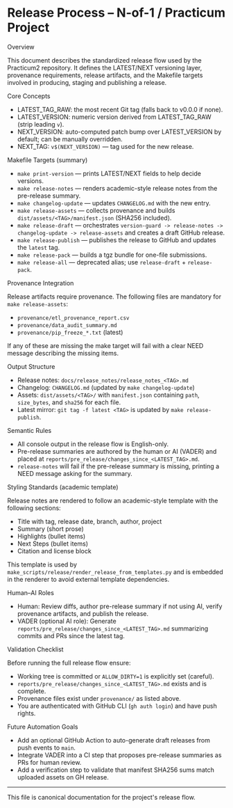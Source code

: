 # Release Process – N-of-1 / Practicum Project

Overview

This document describes the standardized release flow used by the Practicum2 repository. It defines the LATEST/NEXT versioning layer, provenance requirements, release artifacts, and the Makefile targets involved in producing, staging and publishing a release.

Core Concepts

- LATEST_TAG_RAW: the most recent Git tag (falls back to v0.0.0 if none).
- LATEST_VERSION: numeric version derived from LATEST_TAG_RAW (strip leading `v`).
- NEXT_VERSION: auto-computed patch bump over LATEST_VERSION by default; can be manually overridden.
- NEXT_TAG: `v$(NEXT_VERSION)` — tag used for the new release.

Makefile Targets (summary)

- `make print-version` — prints LATEST/NEXT fields to help decide versions.
- `make release-notes` — renders academic-style release notes from the pre-release summary.
- `make changelog-update` — updates `CHANGELOG.md` with the new entry.
- `make release-assets` — collects provenance and builds `dist/assets/<TAG>/manifest.json` (SHA256 included).
- `make release-draft` — orchestrates `version-guard -> release-notes -> changelog-update -> release-assets` and creates a draft GitHub release.
- `make release-publish` — publishes the release to GitHub and updates the `latest` tag.
- `make release-pack` — builds a tgz bundle for one-file submissions.
- `make release-all` — deprecated alias; use `release-draft` + `release-pack`.

Provenance Integration

Release artifacts require provenance. The following files are mandatory for `make release-assets`:

- `provenance/etl_provenance_report.csv`
- `provenance/data_audit_summary.md`
- `provenance/pip_freeze_*.txt` (latest)

If any of these are missing the make target will fail with a clear NEED message describing the missing items.

Output Structure

- Release notes: `docs/release_notes/release_notes_<TAG>.md`
- Changelog: `CHANGELOG.md` (updated by `make changelog-update`)
- Assets: `dist/assets/<TAG>/` with `manifest.json` containing `path`, `size_bytes`, and `sha256` for each file.
- Latest mirror: `git tag -f latest <TAG>` is updated by `make release-publish`.

Semantic Rules

- All console output in the release flow is English-only.
- Pre-release summaries are authored by the human or AI (VADER) and placed at `reports/pre_release/changes_since_<LATEST_TAG>.md`.
- `release-notes` will fail if the pre-release summary is missing, printing a NEED message asking for the summary.

Styling Standards (academic template)

Release notes are rendered to follow an academic-style template with the following sections:

- Title with tag, release date, branch, author, project
- Summary (short prose)
- Highlights (bullet items)
- Next Steps (bullet items)
- Citation and license block

This template is used by `make_scripts/release/render_release_from_templates.py` and is embedded in the renderer to avoid external template dependencies.

Human–AI Roles

- Human: Review diffs, author pre-release summary if not using AI, verify provenance artifacts, and publish the release.
- VADER (optional AI role): Generate `reports/pre_release/changes_since_<LATEST_TAG>.md` summarizing commits and PRs since the latest tag.

Validation Checklist

Before running the full release flow ensure:

- Working tree is committed or `ALLOW_DIRTY=1` is explicitly set (careful).
- `reports/pre_release/changes_since_<LATEST_TAG>.md` exists and is complete.
- Provenance files exist under `provenance/` as listed above.
- You are authenticated with GitHub CLI (`gh auth login`) and have push rights.

Future Automation Goals

- Add an optional GitHub Action to auto-generate draft releases from push events to `main`.
- Integrate VADER into a CI step that proposes pre-release summaries as PRs for human review.
- Add a verification step to validate that manifest SHA256 sums match uploaded assets on GH release.

---

This file is canonical documentation for the project's release flow.

